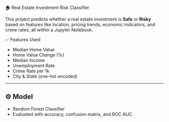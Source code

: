  🏠 Real Estate Investment Risk Classifier 

This project predicts whether a real estate investment is **Safe** or **Risky** based on features like location, pricing trends, economic indicators, and crime rates, all within a Jupyter Notebook.

✅ Features Used

- Median Home Value
- Home Value Change (%)
- Median Income
- Unemployment Rate
- Crime Rate per 1k
- City & State (one-hot encoded)

---

## ⚙️ Model

- Random Forest Classifier
- Evaluated with accuracy, confusion matrix, and ROC AUC

